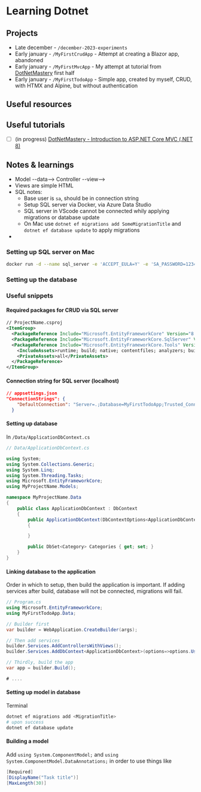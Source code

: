 # Learning Dotnet

## Projects

- Late december - `/december-2023-experiments`
- Early january - `/MyFirstCrudApp` - Attempt at creating a Blazor app, abandoned
- Early january - `/MyFirstMvcApp` - My attempt at tutorial from [DotNetMastery](https://www.youtube.com/watch?v=AopeJjkcRvU) first half
- Early january - `/MyFirstTodoApp` - Simple app, created by myself, CRUD, with HTMX and Alpine, but without authentication

## Useful resources

## Useful tutorials

- [ ] (in progress) [DotNetMastery - Introduction to ASP.NET Core MVC (.NET 8)](https://www.youtube.com/watch?v=AopeJjkcRvU)

## Notes & learnings

- Model --data--> Controller --view-->
- Views are simple HTML
- SQL notes:
  - Base user is `sa`, should be in connection string
  - Setup SQL server via Docker, via Azure Data Studio
  - SQL server in VScode cannot be connected whily applying migrations or database update
  - On Mac use `dotnet ef migrations add SomeMigrationTitle` and `dotnet ef database update` to apply migrations
-

### Setting up SQL server on Mac

```bash
docker run -d --name sql_server -e 'ACCEPT_EULA=Y' -e 'SA_PASSWORD=1234%Password' -p 1433:1433 mcr.microsoft.com/mssql/server:2019-latest
```

### Setting up the database

### Useful snippets

#### Required packages for CRUD via SQL server

```xml
// ProjectName.csproj
<ItemGroup>
  <PackageReference Include="Microsoft.EntityFrameworkCore" Version="8.0.0" />
  <PackageReference Include="Microsoft.EntityFrameworkCore.SqlServer" Version="8.0.0" />
  <PackageReference Include="Microsoft.EntityFrameworkCore.Tools" Version="8.0.0">
    <IncludeAssets>runtime; build; native; contentfiles; analyzers; buildtransitive</IncludeAssets>
    <PrivateAssets>all</PrivateAssets>
  </PackageReference>
</ItemGroup>
```

#### Connection string for SQL server (localhost)

```json
// appsettings.json
"ConnectionStrings": {
    "DefaultConnection": "Server=.;Database=MyFirstTodoApp;Trusted_Connection=False;TrustServerCertificate=True;User=sa;Password=1234%Password"
  }
```

#### Setting up database

In `/Data/ApplicationDbContext.cs`

```cs
// Data/ApplicationDbContext.cs

using System;
using System.Collections.Generic;
using System.Linq;
using System.Threading.Tasks;
using Microsoft.EntityFrameworkCore;
using MyProjectName.Models;

namespace MyProjectName.Data
{
    public class ApplicationDbContext : DbContext
    {
        public ApplicationDbContext(DbContextOptions<ApplicationDbContext> options ) : base(options)
        {

        }

        public DbSet<Category> Categories { get; set; }
    }
}

```

#### Linking database to the application

Order in which to setup, then build the application is important. If adding services after build, database will not be connected, migrations will fail.

```cs
// Program.cs
using Microsoft.EntityFrameworkCore;
using MyFirstTodoApp.Data;

// Builder first
var builder = WebApplication.CreateBuilder(args);

// Then add services
builder.Services.AddControllersWithViews();
builder.Services.AddDbContext<ApplicationDbContext>(options=>options.UseSqlServer(builder.Configuration.GetConnectionString("DefaultConnection")));

// Thirdly, build the app
var app = builder.Build();

# ....
```

#### Setting up model in database

Terminal

```bash
dotnet ef migrations add <MigrationTitle>
# upon success
dotnet ef database update
```

#### Building a model

Add `using System.ComponentModel;` and `using System.ComponentModel.DataAnnotations;` in order to use things like

```cs
[Required]
[DisplayName("Task title")]
[MaxLength(30)]
```

